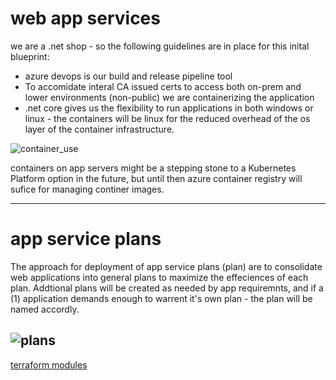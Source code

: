 # web app services

we are a .net shop - so the following guidelines are in place for this inital blueprint:

- azure devops is our build and release pipeline tool
- To accomidate interal CA issued certs to access both on-prem and lower environments (non-public) we are containerizing the application
- .net core gives us the flexibility to run applications in both windows or linux - the containers will be linux for the reduced overhead of the os layer of the container infrastructure.

![container_use](https://stdsoinventory0001.blob.core.windows.net/mdwikiimages/container_use.png)

containers on app servers might be a stepping stone to a Kubernetes Platform option in the future, but until then azure container registry will sufice for managing continer images. 

---
# app service plans

The approach for deployment of app service plans (plan) are to consolidate web applications into general plans to maximize the effeciences of each plan.  Addtional plans will be created as needed by app requiremnts, and if a (1) application demands enough to warrent it's own plan - the plan will be named accordly.  

![plans](https://stdsoinventory0001.blob.core.windows.net/mdwikiimages/plans.png)
---
[terraform modules](tfmodules.md)